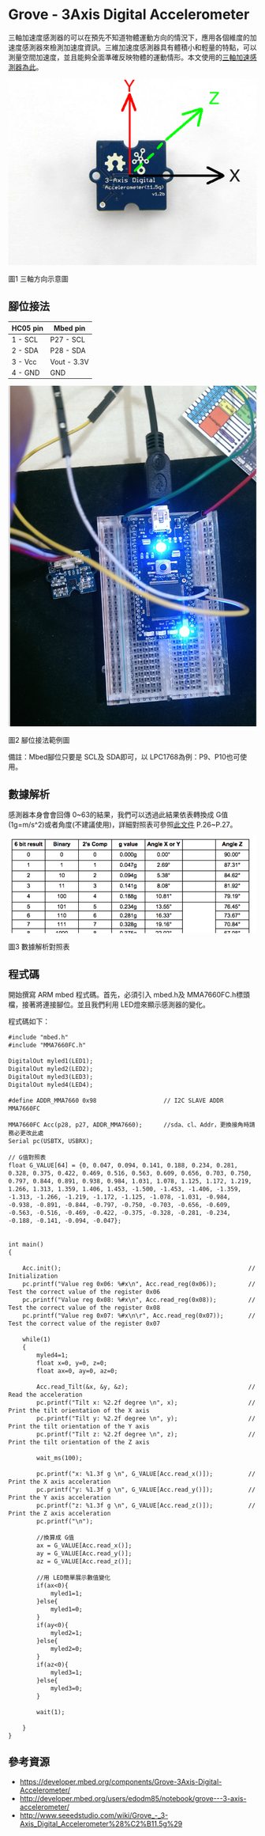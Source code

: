 # Grove - 3Axis Digital Accelerometer

三軸加速度感測器的可以在預先不知道物體運動方向的情況下，應用各個維度的加速度感測器來檢測加速度資訊。三維加速度感測器具有體積小和輕量的特點，可以測量空間加速度，並且能夠全面準確反映物體的運動情形。本文使用的[三軸加速感測器為此](http://www.seeedstudio.com/depot/Grove-3Axis-Digital-Accelerometer15g-p-765.html)。

![圖1 三軸方向示意圖](images/direction.png)

圖1 三軸方向示意圖




## 腳位接法

| HC05 pin | Mbed pin   |
| -------- | ---------- |
| 1 - SCL  | P27 - SCL  |
| 2 - SDA  | P28 - SDA  |
| 3 - Vcc  | Vout - 3.3V|
| 4 - GND  | GND        |

![圖2 腳位接法範例圖](images/pin.png)

圖2 腳位接法範例圖

備註：Mbed腳位只要是 SCL及 SDA即可，以 LPC1768為例：P9、P10也可使用。	




## 數據解析

感測器本身會會回傳 0~63的結果，我們可以透過此結果依表轉換成 G值(1g=m/s^2)或者角度(不建議使用)，詳細對照表可參照[此文件](http://www.freescale.com.cn/files/sensors/doc/data_sheet/MMA7660FC.pdf?fpsp=1) P.26~P.27。

![圖3 數據解析對照表](images/table.png)

圖3 數據解析對照表




## 程式碼

開始撰寫 ARM mbed 程式碼。首先，必須引入 mbed.h及 MMA7660FC.h標頭檔，接著將連接腳位。並且我們利用 LED燈來顯示感測器的變化。

程式碼如下：

```
#include "mbed.h"
#include "MMA7660FC.h"
 
DigitalOut myled1(LED1);
DigitalOut myled2(LED2);
DigitalOut myled3(LED3);
DigitalOut myled4(LED4);
 
#define ADDR_MMA7660 0x98                   // I2C SLAVE ADDR MMA7660FC
 
MMA7660FC Acc(p28, p27, ADDR_MMA7660);      //sda、cl、Addr，更換接角時請務必更改此處
Serial pc(USBTX, USBRX);

// G值對照表
float G_VALUE[64] = {0, 0.047, 0.094, 0.141, 0.188, 0.234, 0.281, 0.328, 0.375, 0.422, 0.469, 0.516, 0.563, 0.609, 0.656, 0.703, 0.750, 0.797, 0.844, 0.891, 0.938, 0.984, 1.031, 1.078, 1.125, 1.172, 1.219, 1.266, 1.313, 1.359, 1.406, 1.453, -1.500, -1.453, -1.406, -1.359, -1.313, -1.266, -1.219, -1.172, -1.125, -1.078, -1.031, -0.984, -0.938, -0.891, -0.844, -0.797, -0.750, -0.703, -0.656, -0.609, -0.563, -0.516, -0.469, -0.422, -0.375, -0.328, -0.281, -0.234, -0.188, -0.141, -0.094, -0.047};
 
 
int main() 
{
 
    Acc.init();                                                     // Initialization
    pc.printf("Value reg 0x06: %#x\n", Acc.read_reg(0x06));         // Test the correct value of the register 0x06
    pc.printf("Value reg 0x08: %#x\n", Acc.read_reg(0x08));         // Test the correct value of the register 0x08
    pc.printf("Value reg 0x07: %#x\n\r", Acc.read_reg(0x07));       // Test the correct value of the register 0x07
           
    while(1)
    {   
        myled4=1;
        float x=0, y=0, z=0;
        float ax=0, ay=0, az=0;
        
        Acc.read_Tilt(&x, &y, &z);                                  // Read the acceleration                    
        pc.printf("Tilt x: %2.2f degree \n", x);                    // Print the tilt orientation of the X axis
        pc.printf("Tilt y: %2.2f degree \n", y);                    // Print the tilt orientation of the Y axis
        pc.printf("Tilt z: %2.2f degree \n", z);                    // Print the tilt orientation of the Z axis
 
        wait_ms(100);
 
        pc.printf("x: %1.3f g \n", G_VALUE[Acc.read_x()]);          // Print the X axis acceleration
        pc.printf("y: %1.3f g \n", G_VALUE[Acc.read_y()]);          // Print the Y axis acceleration
        pc.printf("z: %1.3f g \n", G_VALUE[Acc.read_z()]);          // Print the Z axis acceleration
        pc.printf("\n");
        
        //換算成 G值
        ax = G_VALUE[Acc.read_x()];
        ay = G_VALUE[Acc.read_y()];
        az = G_VALUE[Acc.read_z()];
        
        //用 LED簡單展示數值變化
        if(ax<0){
            myled1=1;
        }else{
            myled1=0; 
        }
        if(ay<0){
            myled2=1;
        }else{
            myled2=0; 
        }
        if(az<0){
            myled3=1;
        }else{
            myled3=0; 
        }
        
        wait(1);
          
    }
}
```




## 參考資源
* https://developer.mbed.org/components/Grove-3Axis-Digital-Accelerometer/
* http://developer.mbed.org/users/edodm85/notebook/grove---3-axis-accelerometer/
* http://www.seeedstudio.com/wiki/Grove_-_3-Axis_Digital_Accelerometer%28%C2%B11.5g%29
